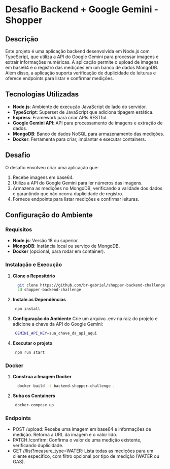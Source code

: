# Desafio Backend + Google Gemini - Shopper

## Descrição

Este projeto é uma aplicação backend desenvolvida em Node.js com TypeScript, que utiliza a API do Google Gemini para processar imagens e extrair informações numéricas. A aplicação permite o upload de imagens em base64 e o registro das medições em um banco de dados MongoDB. Além disso, a aplicação suporta verificação de duplicidade de leituras e oferece endpoints para listar e confirmar medições.

## Tecnologias Utilizadas

- **Node.js**: Ambiente de execução JavaScript do lado do servidor.
- **TypeScript**: Superset de JavaScript que adiciona tipagem estática.
- **Express**: Framework para criar APIs RESTful.
- **Google Gemini API**: API para processamento de imagens e extração de dados.
- **MongoDB**: Banco de dados NoSQL para armazenamento das medições.
- **Docker**: Ferramenta para criar, implantar e executar containers.

## Desafio

O desafio envolveu criar uma aplicação que:

1. Recebe imagens em base64.
2. Utiliza a API do Google Gemini para ler números das imagens.
3. Armazena as medições no MongoDB, verificando a validade dos dados e garantindo que não ocorra duplicidade de registro.
4. Fornece endpoints para listar medições e confirmar leituras.

## Configuração do Ambiente

### Requisitos

- **Node.js**: Versão 18 ou superior.
- **MongoDB**: Instância local ou serviço de MongoDB.
- **Docker** (opcional, para rodar em container).

### Instalação e Execução

1. **Clone o Repositório**

   ```bash
     git clone https://github.com/br-gabriel/shopper-backend-challenge.git
     cd shopper-backend-challenge
   ```

2. **Instale as Dependências**
   ```bash
    npm install
   ```

3. **Configuração do Ambiente**
   Crie um arquivo .env na raiz do projeto e adicione a chave da API do Google Gemini:
   ```bash
    GEMINI_API_KEY=sua_chave_da_api_aqui
   ```

4. **Executar o projeto**
   ```bash
    npm run start
   ```
### Docker

1. **Construa a Imagem Docker**

   ```bash
     docker build -t backend-shopper-challenge .
   ```

2. **Suba os Containers**
   ```bash
    docker-compose up
   ```

### Endpoints

- POST /upload: Recebe uma imagem em base64 e informações de medição. Retorna a URL da imagem e o valor lido.
- PATCH /confirm: Confirma o valor de uma medição existente, verificando duplicidade.
- GET /<customer code>/list?measure_type=WATER: Lista todas as medições para um cliente específico, com filtro opcional por tipo de medição (WATER ou GAS).
